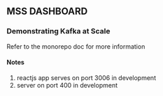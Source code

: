 ## MSS DASHBOARD

### Demonstrating Kafka at Scale

Refer to the monorepo doc for more information

#### Notes

1. reactjs app serves on port 3006 in development
2. server on port 400 in development